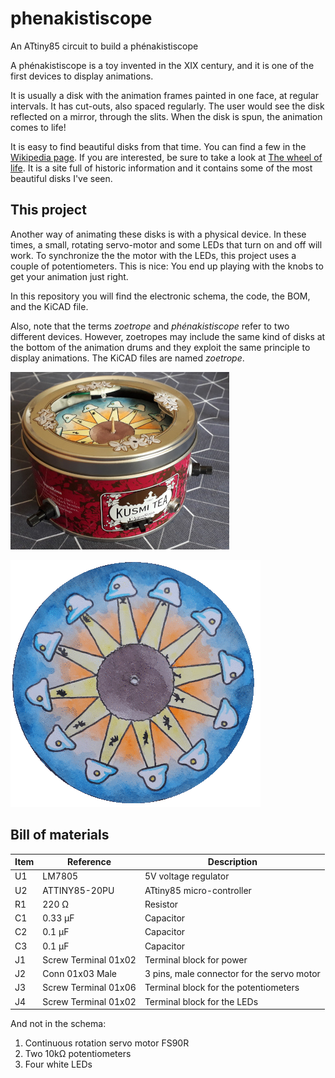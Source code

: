 # phenakistiscope
An ATtiny85 circuit to build a phénakistiscope

A phénakistiscope is a toy invented in the XIX century, and it is one of the first devices to display animations.

It is usually a disk with the animation frames painted in one face, at regular intervals. It has cut-outs, also spaced regularly. The user would see the disk reflected on a mirror, through the slits. When the disk is spun, the animation comes to life!

It is easy to find beautiful disks from that time. You can find a few in the [Wikipedia page](https://en.wikipedia.org/wiki/Phenakistiscope). If you are interested, be sure to take a look at [The wheel of life](http://www.stephenherbert.co.uk/wheelHOME.htm). It is a site full of historic information and it contains some of the most beautiful disks I've seen.

## This project

Another way of animating these disks is with a physical device. In these times, a small, rotating servo-motor and some LEDs that turn on and off will work. To synchronize the the motor with the LEDs, this project uses a couple of potentiometers. This is nice: You end up playing with the knobs to get your animation just right.

In this repository you will find the electronic schema, the code, the BOM, and the KiCAD file.

Also, note that the terms *zoetrope* and *phénakistiscope* refer to two different devices. However, zoetropes may include the same kind of disks at the bottom of the animation drums and they exploit the same principle to display animations. The KiCAD files are named *zoetrope*.

![The assembled phénakistiscope](https://github.com/jfraire/phenakistiscope/blob/main/images/phenakistiscope.jpg?raw=true)

![A sample animated disk](https://github.com/jfraire/phenakistiscope/blob/main/images/cow_abduction.gif?raw=true)

## Bill of materials

Item | Reference | Description
---|---|---
U1|LM7805|5V voltage regulator
U2|ATTINY85-20PU|ATtiny85 micro-controller
R1|220 Ω|Resistor
C1|0.33 μF|Capacitor
C2|0.1 μF|Capacitor
C3|0.1 μF|Capacitor
J1|Screw Terminal 01x02|Terminal block for power 
J2|Conn 01x03 Male|3 pins, male connector for the servo motor
J3|Screw Terminal 01x06|Terminal block for the potentiometers
J4|Screw Terminal 01x02|Terminal block for the LEDs

And not in the schema:

1. Continuous rotation servo motor FS90R
2. Two 10kΩ potentiometers
3. Four white LEDs

